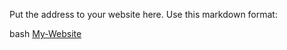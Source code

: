 Put the address to your website here. Use this markdown format:

bash
[My-Website](coviawe.github.io)

